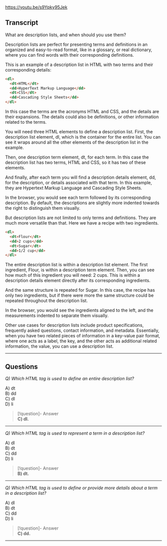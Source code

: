 https://youtu.be/s9Ypky95Jek

## Transcript
What are description lists, and when should you use them?

Description lists are perfect for presenting terms and definitions in an organized and easy-to-read format, like in a glossary, or real dictionary, where you can find words with their corresponding definitions.

This is an example of a description list in HTML with two terms and their corresponding details:

```html
<dl>
  <dt>HTML</dt>
  <dd>HyperText Markup Language</dd>
  <dt>CSS</dt>
  <dd>Cascading Style Sheets</dd>
</dl>
```

In this case the terms are the acronyms HTML and CSS, and the details are their expansions. The details could also be definitions, or other information related to the terms.

You will need three HTML elements to define a description list. First, the description list element, dl, which is the container for the entire list. You can see it wraps around all the other elements of the description list in the example.

Then, one description term element, dt, for each term. In this case the description list has two terms, HTML and CSS, so it has two of these elements.

And finally, after each term you will find a description details element, dd, for the description, or details associated with that term. In this example, they are Hypertext Markup Language and Cascading Style Sheets.

In the browser, you would see each term followed by its corresponding description. By default, the descriptions are slightly more indented towards the right to distinguish them visually.

But description lists are not limited to only terms and definitions. They are much more versatile than that. Here we have a recipe with two ingredients.

```html
<dl>
  <dt>Flour</dt>
  <dd>2 cups</dd>
  <dt>Sugar</dt>
  <dd>1/2 cup</dd>
</dl>
```

The entire description list is within a description list element. The first ingredient, Flour, is within a description term element. Then, you can see how much of this ingredient you will need: 2 cups. This is within a description details element directly after its corresponding ingredients.

And the same structure is repeated for Sugar. In this case, the recipe has only two ingredients, but if there were more the same structure could be repeated throughout the description list.

In the browser, you would see the ingredients aligned to the left, and the measurements indented to separate them visually.

Other use cases for description lists include product specifications, frequently asked questions, contact information, and metadata. Essentially, when you have two related pieces of information in a key-value pair format, where one acts as a label, the key, and the other acts as additional related information, the value, you can use a description list.

---

## Questions
*Q) Which HTML tag is used to define an entire description list?*

A) dt  
B) dd  
C) dl  
D) li  

> [!question]- Answer  
> **C) dl.**  

---

*Q) Which HTML tag is used to represent a term in a description list?*

A) dl  
B) dt  
C) dd  
D) li  

> [!question]- Answer  
> **B) dt.**  

---

*Q) Which HTML tag is used to define or provide more details about a term in a description list?*

A) dl  
B) dt  
C) dd  
D) li  

> [!question]- Answer  
> **C) dd.**  

---

